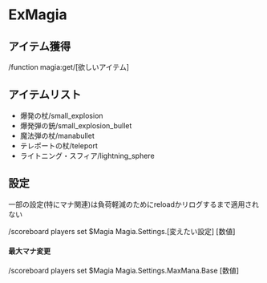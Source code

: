 # ExMagia

## アイテム獲得
/function magia:get/[欲しいアイテム]

## アイテムリスト
* 爆発の杖/small_explosion
* 爆発弾の銃/small_explosion_bullet
* 魔法弾の杖/manabullet
* テレポートの杖/teleport
* ライトニング・スフィア/lightning_sphere

## 設定
一部の設定(特にマナ関連)は負荷軽減のためにreloadかリログするまで適用されない

/scoreboard players set $Magia Magia.Settings.[変えたい設定] [数値]

#### 最大マナ変更
/scoreboard players set $Magia Magia.Settings.MaxMana.Base [数値]